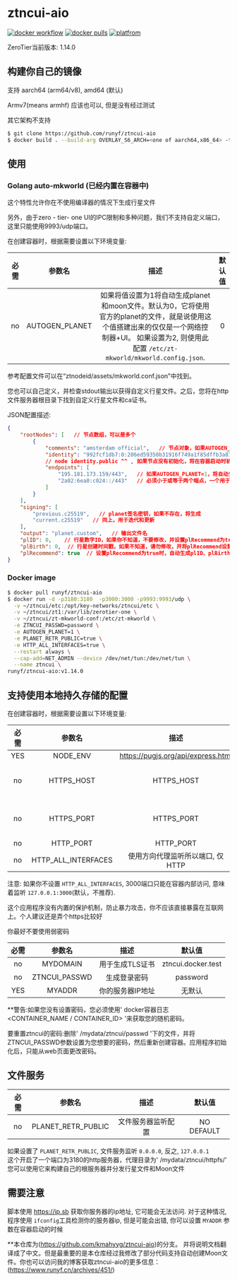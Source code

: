 # ztncui-aio

[![docker workflow](https://github.com/fredliang44/derper-docker/actions/workflows/docker-image.yml/badge.svg)](https://hub.docker.com/r/runyf/ztncui-aio)
[![docker pulls](https://img.shields.io/docker/pulls/runyf/derper.svg?color=brightgreen)](https://hub.docker.com/r/runyf/ztncui-aio)
[![platfrom](https://img.shields.io/badge/platform-amd64%20%7C%20arm64-brightgreen)](https://hub.docker.com/r/runyf/ztncui-aio/tags)


ZeroTier当前版本: 1.14.0


## 构建你自己的镜像

支持 aarch64 (arm64/v8), amd64 (默认)

Armv7(means armhf) 应该也可以, 但是没有经过测试

其它架构不支持

```bash
$ git clone https://github.com/runyf/ztncui-aio
$ docker build . --build-arg OVERLAY_S6_ARCH=<one of aarch64,x86_64> -t ghcr.io/kmahyyg/ztncui-aio:latest
```


## 使用

### Golang auto-mkworld (已经内置在容器中)

这个特性允许你在不使用编译器的情况下生成行星文件   

另外，由于zero - tier- one UI的IPC限制和多种问题，我们不支持自定义端口，这里只能使用9993/udp端口。   

在创建容器时，根据需要设置以下环境变量:

| 必需 | 参数名| 描述 | 默认值 |
|:--------:|:--------:|:--------:|:--------:|
| no | AUTOGEN_PLANET | 如果将值设置为1将自动生成planet和moon文件。默认为0，它将使用官方的planet的文件，就是说使用这个值搭建出来的仅仅是一个网络控制器+UI。 如果设置为2, 则使用此配置 `/etc/zt-mkworld/mkworld.config.json`.  | 0 |

参考配置文件可以在“ztnodeid/assets/mkworld.conf.json”中找到。

您也可以自己定义，并检查stdout输出以获得自定义行星文件。之后，您将在http文件服务器根目录下找到自定义行星文件和ca证书。

JSON配置描述:

```json
{
    "rootNodes": [   // 节点数组，可以是多个
        {
            "comments": "amsterdam official",   // 节点对象，如果AUTOGEN_PLANET=1，将自动生成
            "identity": "992fcf1db7:0:206ed59350b31916f749a1f85dffb3a8787dcbf83b8c6e9448d4e3ea0e3369301be716c3609344a9d1533850fb4460c50af43322bcfc8e13d3301a1f1003ceb6",  
            // node identity.public ^^ , 如果节点没有初始化，将在容器启动时初始化
            "endpoints": [
                "195.181.173.159/443",   // 如果AUTOGEN_PLANET=1，将自动生成格式为ip/port的值
                "2a02:6ea0:c024::/443"   // 必须小于或等于两个端点，一个用于IPv4，一个用于IPv6。如果有多个IP，请设置多个不同身份的节点。
            ]
        }
    ],
    "signing": [
        "previous.c25519",   // planet签名密钥，如果不存在，将生成
        "current.c25519"   // 同上，用于迭代和更新
    ],
    "output": "planet.custom",   // 输出文件名
    "plID": 0,    // 行星数字ID，如果你不知道，不要修改，并设置plRecommend为true
    "plBirth": 0,  // 行星创建时间戳，如果不知道，请勿修改，并将plRecommend设置为true
    "plRecommend": true  // 设置plRecommend为true时，自动生成plID、plBirth的值。要了解更多细节，请阅读zerotier-one官方repo中的mkworld源代码
}
```

### Docker image

```bash
$ docker pull runyf/ztncui-aio
$ docker run -d -p3180:3180  -p3000:3000 -p9993:9993/udp \
  -v ~/ztncui/etc:/opt/key-networks/ztncui/etc \
  -v ~/ztncui/zt1:/var/lib/zerotier-one \
  -v ~/ztncui/zt-mkworld-conf:/etc/zt-mkworld \
  -e ZTNCUI_PASSWD=password \
  -e AUTOGEN_PLANET=1 \
  -e PLANET_RETR_PUBLIC=true \
  -e HTTP_ALL_INTERFACES=true \
  --restart always \
  --cap-add=NET_ADMIN --device /dev/net/tun:/dev/net/tun \
  --name ztncui \
runyf/ztncui-aio:v1.14.0
```
## 支持使用本地持久存储的配置

在创建容器时，根据需要设置以下环境变量:

| 必需 | 参数名 | 描述 | 默认值 |
|:--------:|:--------:|:--------:|:--------:|
| YES | NODE_ENV | https://pugjs.org/api/express.html | production |
| no | HTTPS_HOST | HTTPS_HOST | NO DEFAULT, MEANS DISABLED |
| no | HTTPS_PORT | HTTPS_PORT | NO DEFAULT, MEANS DISABLED |
| no | HTTP_PORT | HTTP_PORT | 3000 |
| no | HTTP_ALL_INTERFACES | 使用方向代理监听所以端口, 仅HTTP | NO DEFAULT |

注意: 如果你不设置 `HTTP_ALL_INTERFACES`, 3000端口只能在容器内部访问, 意味着监听 `127.0.0.1:3000`(默认，不推荐).

这个应用程序没有内置的保护机制，防止暴力攻击，你不应该直接暴露在互联网上。个人建议还是弄个https比较好

你最好不要使用弱密码

| 必需 | 参数名 | 描述 | 默认值 |
|:--------:|:--------:|:--------:|:--------:|
| no | MYDOMAIN | 用于生成TLS证书  | ztncui.docker.test |
| no | ZTNCUI_PASSWD | 生成登录密码 | password |
| YES | MYADDR | 你的服务器IP地址 | 无默认 |


**警告:如果您没有设置密码，您必须使用' docker容器日志<CONTAINER_NAME / CONTAINER_ID> '来获取您的随机密码。

要重置ztncui的密码:删除' /mydata/ztncui/passwd '下的文件，并将ZTNCUI_PASSWD参数设置为您想要的密码，然后重新创建容器。应用程序初始化后，只能从web页面更改密码。

## 文件服务

| 必需 | 参数名 | 描述 | 默认值 |
|:--------:|:--------:|:--------:|:--------:|
| no | PLANET_RETR_PUBLIC | 文件服务器监听配置 | NO DEFAULT |

如果设置了 `PLANET_RETR_PUBLIC`, 文件服务监听 `0.0.0.0`, 反之, `127.0.0.1`    
这个开启了一个端口为3180的http服务器，代理目录为' /mydata/ztncui/httpfs/'   
您可以使用它来构建自己的根服务器并分发行星文件和Moon文件

## 需要注意

脚本使用 https://ip.sb 获取你服务器的ip地址, 它可能会无法访问. 对于这种情况, 程序使用 `ifconfig`工具检测你的服务器ip, 但是可能会出错, 你可以设置 `MYADDR` 参数在容器启动的时候

**本仓库为(https://github.com/kmahyyg/ztncui-aio)的分支。
并将说明文档翻译成了中文。但是最重要的是本仓库经过我修改了部分代码支持自动创建Moon文件。你也可以访问我的博客获取ztncui-aio的更多信息： (https://www.runyf.cn/archives/451/)

